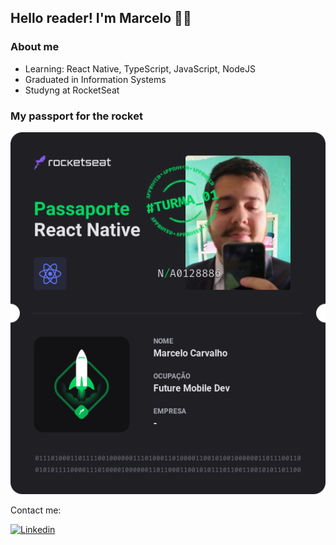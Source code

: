 ## Hello reader! I'm Marcelo  👋😄
### About me

<ul>
  <li>Learning: React Native, TypeScript, JavaScript, NodeJS</li>
  <li>Graduated in Information Systems</li>
  <li>Studyng at RocketSeat</li>
</ul>

### My passport for the rocket
![](Passaporte-react-native.png)

Contact me:

[![Linkedin](https://img.shields.io/badge/-LinkedIn-060606?style=flat&labelColor=0D0D0D&logo=Linkedin&Color=white)](https://www.linkedin.com/in/marcelo-carvalho-queiroz98/)

